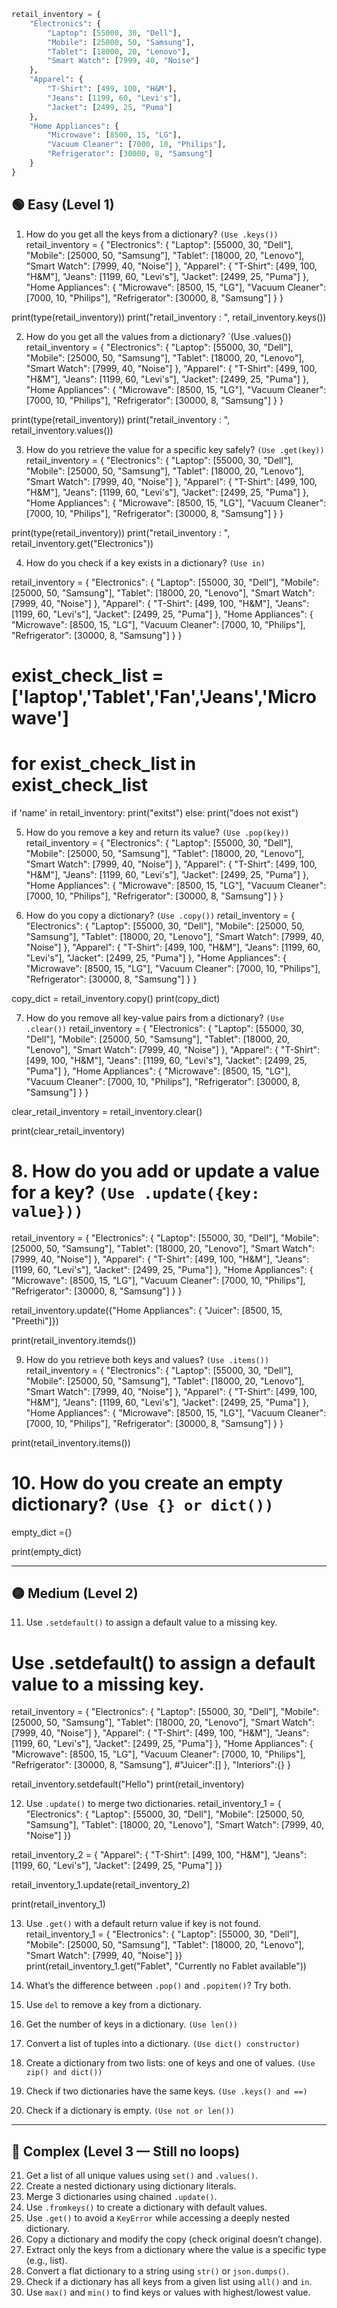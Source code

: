 ```python
retail_inventory = {
    "Electronics": {
        "Laptop": [55000, 30, "Dell"],
        "Mobile": [25000, 50, "Samsung"],
        "Tablet": [18000, 20, "Lenovo"],
        "Smart Watch": [7999, 40, "Noise"]
    },
    "Apparel": {
        "T-Shirt": [499, 100, "H&M"],
        "Jeans": [1199, 60, "Levi's"],
        "Jacket": [2499, 25, "Puma"]
    },
    "Home Appliances": {
        "Microwave": [8500, 15, "LG"],
        "Vacuum Cleaner": [7000, 10, "Philips"],
        "Refrigerator": [30000, 8, "Samsung"]
    }
}
```
## 🟢 Easy (Level 1)

1. How do you get all the keys from a dictionary? `(Use .keys())`
retail_inventory = {
    "Electronics": {
        "Laptop": [55000, 30, "Dell"],
        "Mobile": [25000, 50, "Samsung"],
        "Tablet": [18000, 20, "Lenovo"],
        "Smart Watch": [7999, 40, "Noise"]
    },
    "Apparel": {
        "T-Shirt": [499, 100, "H&M"],
        "Jeans": [1199, 60, "Levi's"],
        "Jacket": [2499, 25, "Puma"]
    },
    "Home Appliances": {
        "Microwave": [8500, 15, "LG"],
        "Vacuum Cleaner": [7000, 10, "Philips"],
        "Refrigerator": [30000, 8, "Samsung"]
    }
}

print(type(retail_inventory))
print("retail_inventory : ", retail_inventory.keys())



2. How do you get all the values from a dictionary? `(Use .values())
retail_inventory = {
    "Electronics": {
        "Laptop": [55000, 30, "Dell"],
        "Mobile": [25000, 50, "Samsung"],
        "Tablet": [18000, 20, "Lenovo"],
        "Smart Watch": [7999, 40, "Noise"]
    },
    "Apparel": {
        "T-Shirt": [499, 100, "H&M"],
        "Jeans": [1199, 60, "Levi's"],
        "Jacket": [2499, 25, "Puma"]
    },
    "Home Appliances": {
        "Microwave": [8500, 15, "LG"],
        "Vacuum Cleaner": [7000, 10, "Philips"],
        "Refrigerator": [30000, 8, "Samsung"]
    }
}

print(type(retail_inventory))
print("retail_inventory : ", retail_inventory.values())



3. How do you retrieve the value for a specific key safely? `(Use .get(key))`
retail_inventory = {
    "Electronics": {
        "Laptop": [55000, 30, "Dell"],
        "Mobile": [25000, 50, "Samsung"],
        "Tablet": [18000, 20, "Lenovo"],
        "Smart Watch": [7999, 40, "Noise"]
    },
    "Apparel": {
        "T-Shirt": [499, 100, "H&M"],
        "Jeans": [1199, 60, "Levi's"],
        "Jacket": [2499, 25, "Puma"]
    },
    "Home Appliances": {
        "Microwave": [8500, 15, "LG"],
        "Vacuum Cleaner": [7000, 10, "Philips"],
        "Refrigerator": [30000, 8, "Samsung"]
    }
}

print(type(retail_inventory))
print("retail_inventory : ", retail_inventory.get("Electronics"))



   
4. How do you check if a key exists in a dictionary? `(Use in)`


retail_inventory = {
    "Electronics": {
        "Laptop": [55000, 30, "Dell"],
        "Mobile": [25000, 50, "Samsung"],
        "Tablet": [18000, 20, "Lenovo"],
        "Smart Watch": [7999, 40, "Noise"]
    },
    "Apparel": {
        "T-Shirt": [499, 100, "H&M"],
        "Jeans": [1199, 60, "Levi's"],
        "Jacket": [2499, 25, "Puma"]
    },
    "Home Appliances": {
        "Microwave": [8500, 15, "LG"],
        "Vacuum Cleaner": [7000, 10, "Philips"],
        "Refrigerator": [30000, 8, "Samsung"]
    }
}

# exist_check_list = ['laptop','Tablet','Fan','Jeans','Microwave']


# for exist_check_list in exist_check_list


if 'name' in retail_inventory:
    print("exitst")
else:
    print("does not exist")



5. How do you remove a key and return its value? `(Use .pop(key))`
retail_inventory = {
    "Electronics": {
        "Laptop": [55000, 30, "Dell"],
        "Mobile": [25000, 50, "Samsung"],
        "Tablet": [18000, 20, "Lenovo"],
        "Smart Watch": [7999, 40, "Noise"]
    },
    "Apparel": {
        "T-Shirt": [499, 100, "H&M"],
        "Jeans": [1199, 60, "Levi's"],
        "Jacket": [2499, 25, "Puma"]
    },
    "Home Appliances": {
        "Microwave": [8500, 15, "LG"],
        "Vacuum Cleaner": [7000, 10, "Philips"],
        "Refrigerator": [30000, 8, "Samsung"]
    }
}


6. How do you copy a dictionary? `(Use .copy())`
retail_inventory = {
    "Electronics": {
        "Laptop": [55000, 30, "Dell"],
        "Mobile": [25000, 50, "Samsung"],
        "Tablet": [18000, 20, "Lenovo"],
        "Smart Watch": [7999, 40, "Noise"]
    },
    "Apparel": {
        "T-Shirt": [499, 100, "H&M"],
        "Jeans": [1199, 60, "Levi's"],
        "Jacket": [2499, 25, "Puma"]
    },
    "Home Appliances": {
        "Microwave": [8500, 15, "LG"],
        "Vacuum Cleaner": [7000, 10, "Philips"],
        "Refrigerator": [30000, 8, "Samsung"]
    }
}

copy_dict = retail_inventory.copy()
print(copy_dict)


7. How do you remove all key-value pairs from a dictionary? `(Use .clear())`
retail_inventory = {
    "Electronics": {
        "Laptop": [55000, 30, "Dell"],
        "Mobile": [25000, 50, "Samsung"],
        "Tablet": [18000, 20, "Lenovo"],
        "Smart Watch": [7999, 40, "Noise"]
    },
    "Apparel": {
        "T-Shirt": [499, 100, "H&M"],
        "Jeans": [1199, 60, "Levi's"],
        "Jacket": [2499, 25, "Puma"]
    },
    "Home Appliances": {
        "Microwave": [8500, 15, "LG"],
        "Vacuum Cleaner": [7000, 10, "Philips"],
        "Refrigerator": [30000, 8, "Samsung"]
    }
}

clear_retail_inventory = retail_inventory.clear()

print(clear_retail_inventory)


# 8. How do you add or update a value for a key? `(Use .update({key: value}))`
retail_inventory = {
    "Electronics": {
        "Laptop": [55000, 30, "Dell"],
        "Mobile": [25000, 50, "Samsung"],
        "Tablet": [18000, 20, "Lenovo"],
        "Smart Watch": [7999, 40, "Noise"]
    },
    "Apparel": {
        "T-Shirt": [499, 100, "H&M"],
        "Jeans": [1199, 60, "Levi's"],
        "Jacket": [2499, 25, "Puma"]
    },
    "Home Appliances": {
        "Microwave": [8500, 15, "LG"],
        "Vacuum Cleaner": [7000, 10, "Philips"],
        "Refrigerator": [30000, 8, "Samsung"]
    }
}

retail_inventory.update({"Home Appliances": {
        "Juicer": [8500, 15, "Preethi"]})

print(retail_inventory.itemds())

9. How do you retrieve both keys and values? `(Use .items())`
retail_inventory = {
    "Electronics": {
        "Laptop": [55000, 30, "Dell"],
        "Mobile": [25000, 50, "Samsung"],
        "Tablet": [18000, 20, "Lenovo"],
        "Smart Watch": [7999, 40, "Noise"]
    },
    "Apparel": {
        "T-Shirt": [499, 100, "H&M"],
        "Jeans": [1199, 60, "Levi's"],
        "Jacket": [2499, 25, "Puma"]
    },
    "Home Appliances": {
        "Microwave": [8500, 15, "LG"],
        "Vacuum Cleaner": [7000, 10, "Philips"],
        "Refrigerator": [30000, 8, "Samsung"]
    }
}


print(retail_inventory.items())



# 10. How do you create an empty dictionary? `(Use {} or dict())`


empty_dict ={}

print(empty_dict)



---

## 🟡 Medium (Level 2)

11. Use `.setdefault()` to assign a default value to a missing key.
# Use .setdefault() to assign a default value to a missing key.


retail_inventory = {
    "Electronics": {
        "Laptop": [55000, 30, "Dell"],
        "Mobile": [25000, 50, "Samsung"],
        "Tablet": [18000, 20, "Lenovo"],
        "Smart Watch": [7999, 40, "Noise"]
    },
    "Apparel": {
        "T-Shirt": [499, 100, "H&M"],
        "Jeans": [1199, 60, "Levi's"],
        "Jacket": [2499, 25, "Puma"]
    },
    "Home Appliances": {
        "Microwave": [8500, 15, "LG"],
        "Vacuum Cleaner": [7000, 10, "Philips"],
        "Refrigerator": [30000, 8, "Samsung"],
        #"Juicer":[]
    },
    "Interiors":{}
}

retail_inventory.setdefault("Hello")
print(retail_inventory)




12. Use `.update()` to merge two dictionaries. 
retail_inventory_1 = {
    "Electronics": {
        "Laptop": [55000, 30, "Dell"],
        "Mobile": [25000, 50, "Samsung"],
        "Tablet": [18000, 20, "Lenovo"],
        "Smart Watch": [7999, 40, "Noise"]
    }}
    
retail_inventory_2 = { 
    "Apparel": {
        "T-Shirt": [499, 100, "H&M"],
        "Jeans": [1199, 60, "Levi's"],
        "Jacket": [2499, 25, "Puma"]
    }}

retail_inventory_1.update(retail_inventory_2)

print(retail_inventory_1)



13. Use `.get()` with a default return value if key is not found.
retail_inventory_1 = {
    "Electronics": {
    "Laptop": [55000, 30, "Dell"],
    "Mobile": [25000, 50, "Samsung"],
    "Tablet": [18000, 20, "Lenovo"],
    "Smart Watch": [7999, 40, "Noise"]
}}
print(retail_inventory_1.get("Fablet", "Currently no Fablet available"))



14. What’s the difference between `.pop()` and `.popitem()`? Try both.  
15. Use `del` to remove a key from a dictionary.  
16. Get the number of keys in a dictionary. `(Use len())`  
17. Convert a list of tuples into a dictionary. `(Use dict() constructor)`  
18. Create a dictionary from two lists: one of keys and one of values. `(Use zip() and dict())`  
19. Check if two dictionaries have the same keys. `(Use .keys() and ==)`  
20. Check if a dictionary is empty. `(Use not or len())`

---

## 🔴 Complex (Level 3 — Still no loops)

21. Get a list of all unique values using `set()` and `.values()`.  
22. Create a nested dictionary using dictionary literals.  
23. Merge 3 dictionaries using chained `.update()`.  
24. Use `.fromkeys()` to create a dictionary with default values.  
25. Use `.get()` to avoid a `KeyError` while accessing a deeply nested dictionary.  
26. Copy a dictionary and modify the copy (check original doesn’t change).  
27. Extract only the keys from a dictionary where the value is a specific type (e.g., list).  
28. Convert a flat dictionary to a string using `str()` or `json.dumps()`.  
29. Check if a dictionary has all keys from a given list using `all()` and `in`.  
30. Use `max()` and `min()` to find keys or values with highest/lowest value.
